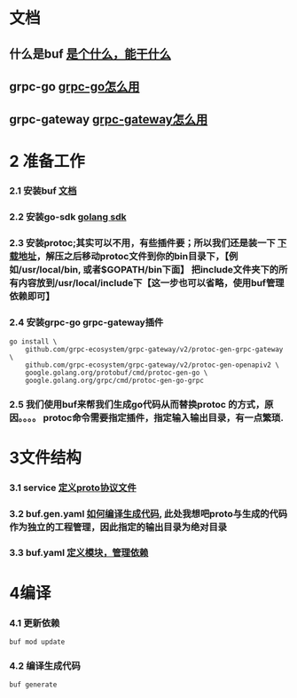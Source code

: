 # 文档
## 什么是buf [是个什么，能干什么](https://docs.buf.build/introduction)
## grpc-go [grpc-go怎么用](https://grpc.io/docs/languages/go/quickstart/)
## grpc-gateway [grpc-gateway怎么用](https://github.com/grpc-ecosystem/grpc-gateway)

# 2 准备工作  
### 2.1 安装buf [文档](https://docs.buf.build/installation)  
### 2.2 安装go-sdk [golang sdk](https://golang.org/dl/)  
### 2.3 安装protoc;其实可以不用，有些插件要；所以我们还是装一下 [下载地址](https://github.com/protocolbuffers/protobuf/releases)，解压之后移动protoc文件到你的bin目录下，【例如/usr/local/bin, 或者$GOPATH/bin下面】 把include文件夹下的所有内容放到/usr/local/include下【这一步也可以省略，使用buf管理依赖即可】  
### 2.4 安装grpc-go grpc-gateway插件
```
go install \
    github.com/grpc-ecosystem/grpc-gateway/v2/protoc-gen-grpc-gateway \
    github.com/grpc-ecosystem/grpc-gateway/v2/protoc-gen-openapiv2 \
    google.golang.org/protobuf/cmd/protoc-gen-go \
    google.golang.org/grpc/cmd/protoc-gen-go-grpc  
```

### 2.5 我们使用buf来帮我们生成go代码从而替换protoc 的方式，原因。。。。  protoc命令需要指定插件，指定输入输出目录，有一点繁琐. 

# 3文件结构
### 3.1 service [定义proto协议文件](https://github.com/hardstifler/buf_demo/tree/dev/service)
### 3.2 buf.gen.yaml [如何编译生成代码](https://github.com/hardstifler/buf_demo/blob/dev/buf.gen.yaml), 此处我想吧proto与生成的代码作为独立的工程管理，因此指定的输出目录为绝对目录
### 3.3 buf.yaml [定义模块，管理依赖](https://github.com/hardstifler/buf_demo/blob/dev/buf.yaml)

# 4编译
### 4.1 更新依赖
```
buf mod update
```
### 4.2 编译生成代码
```
buf generate
```

